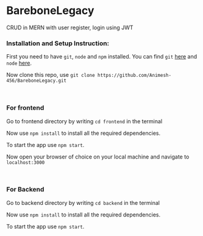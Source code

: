 # BareboneLegacy
CRUD in MERN with user register, login using JWT


### Installation and Setup Instruction:

First you need to have `git`, `node` and `npm` installed. You can find `git` [here](https://git-scm.com) and `node` [here](https://nodejs.org).

Now clone this repo, use `git clone https://github.com/Animesh-456/BareboneLegacy.git`

<br />

### For frontend

Go to frontend directory by writing `cd frontend` in the terminal

Now use `npm install` to install all the required dependencies.

To start the app use `npm start`.

Now open your browser of choice on your local machine and navigate to `localhost:3000`

<br />

### For Backend

Go to backend directory by writing `cd backend` in the terminal

Now use `npm install` to install all the required dependencies.

To start the app use `npm start`.
